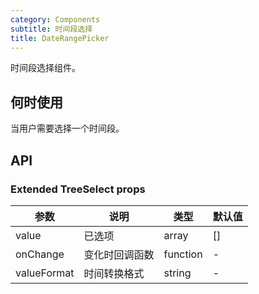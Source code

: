 ```yaml
---
category: Components
subtitle: 时间段选择
title: DateRangePicker
---
```


时间段选择组件。

## 何时使用

当用户需要选择一个时间段。

## API

### Extended TreeSelect props

| 参数               | 说明               | 类型      | 默认值    |
| ---------------- | ---------------- | ------- | ------ |
| value         | 已选项             | array   | []     |
| onChange        | 变化时回调函数 | function  | -    |
| valueFormat | 时间转换格式            | string  | -   |
